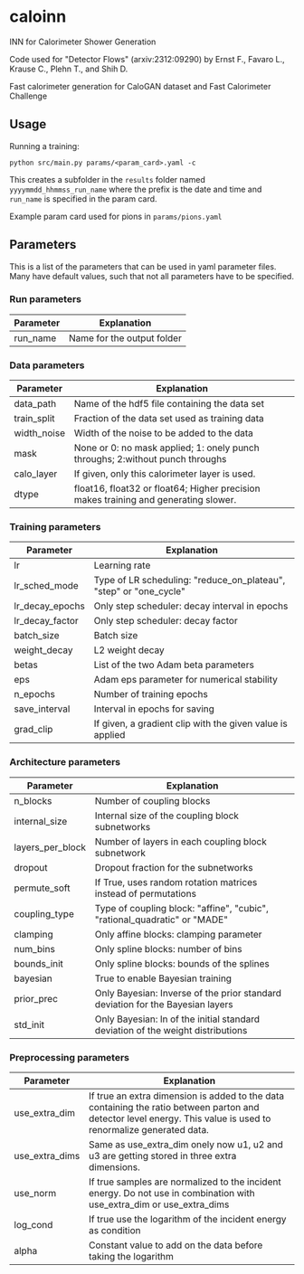 # caloinn
INN for Calorimeter Shower Generation

Code used for "Detector Flows" (arxiv:2312:09290) by 
Ernst F., Favaro L., Krause C., Plehn T., and Shih D.

Fast calorimeter generation for CaloGAN dataset and Fast Calorimeter Challenge

## Usage

Running a training:
```
python src/main.py params/<param_card>.yaml -c
```
This creates a subfolder in the `results` folder named `yyyymmdd_hhmmss_run_name` where the
prefix is the date and time and `run_name` is specified in the param card.

Example param card used for pions in `params/pions.yaml`
## Parameters

This is a list of the parameters that can be used in yaml parameter files. Many have default
values, such that not all parameters have to be specified.

### Run parameters

Parameter               | Explanation
----------------------- | --------------------------------------------------------------------
run\_name               | Name for the output folder

### Data parameters

Parameter               | Explanation
----------------------- | --------------------------------------------------------------------
data\_path              | Name of the hdf5 file containing the data set
train\_split            | Fraction of the data set used as training data
width\_noise            | Width of the noise to be added to the data
mask                    | None or 0: no mask applied; 1: onely punch throughs; 2:without punch throughs
calo\_layer             | If given, only this calorimeter layer is used.
dtype                   | float16, float32 or float64; Higher precision makes training and generating slower.

### Training parameters

Parameter               | Explanation
----------------------- | --------------------------------------------------------------------
lr                      | Learning rate
lr\_sched\_mode         | Type of LR scheduling: "reduce\_on\_plateau", "step" or "one\_cycle"
lr\_decay\_epochs       | Only step scheduler: decay interval in epochs
lr\_decay\_factor       | Only step scheduler: decay factor
batch\_size             | Batch size
weight\_decay           | L2 weight decay
betas                   | List of the two Adam beta parameters
eps                     | Adam eps parameter for numerical stability
n\_epochs               | Number of training epochs
save\_interval          | Interval in epochs for saving
grad\_clip              | If given, a gradient clip with the given value is applied


### Architecture parameters

Parameter               | Explanation
----------------------- | --------------------------------------------------------------------
n\_blocks               | Number of coupling blocks
internal\_size          | Internal size of the coupling block subnetworks
layers\_per\_block      | Number of layers in each coupling block subnetwork
dropout                 | Dropout fraction for the subnetworks
permute\_soft           | If True, uses random rotation matrices instead of permutations
coupling\_type          | Type of coupling block: "affine", "cubic", "rational\_quadratic" or "MADE"
clamping                | Only affine blocks: clamping parameter
num\_bins               | Only spline blocks: number of bins
bounds\_init            | Only spline blocks: bounds of the splines
bayesian                | True to enable Bayesian training
prior\_prec             | Only Bayesian: Inverse of the prior standard deviation for the Bayesian layers
std\_init               | Only Bayesian: ln of the initial standard deviation of the weight distributions

### Preprocessing parameters
Parameter               | Explanation
----------------------- | --------------------------------------------------------------------
use\_extra\_dim         | If true an extra dimension is added to the data containing the ratio between parton and detector level energy. This value is used to renormalize generated data.
use\_extra\_dims        | Same as use_extra_dim onely now u1, u2 and u3 are getting stored in three extra dimensions.
use_norm                | If true samples are normalized to the incident energy. Do not use in combination with use\_extra\_dim or use\_extra\_dims 
log\_cond               | If true use the logarithm of the incident energy as condition
alpha                   | Constant value to add on the data before taking the logarithm 
